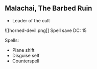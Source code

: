 ## Malachai, The Barbed Ruin

* Leader of the cult

![[horned-devil.png]]
Spell save DC: 15

Spells:
* Plane shift
* Disguise self
* Counterspell